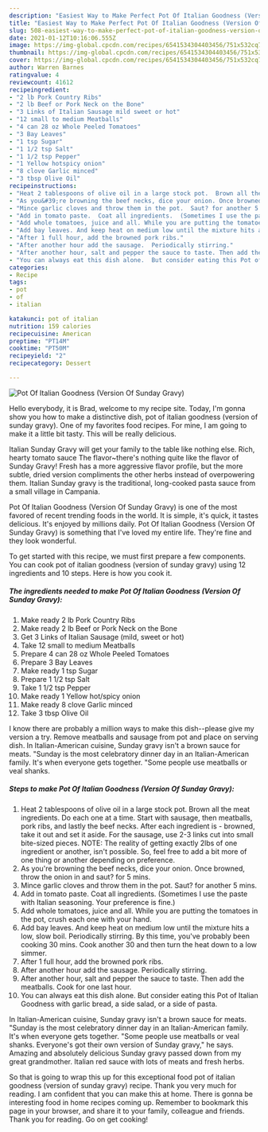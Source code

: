 ```yaml
---
description: "Easiest Way to Make Perfect Pot Of Italian Goodness (Version Of Sunday Gravy)"
title: "Easiest Way to Make Perfect Pot Of Italian Goodness (Version Of Sunday Gravy)"
slug: 508-easiest-way-to-make-perfect-pot-of-italian-goodness-version-of-sunday-gravy
date: 2021-01-12T10:16:06.555Z
image: https://img-global.cpcdn.com/recipes/6541534304403456/751x532cq70/pot-of-italian-goodness-version-of-sunday-gravy-recipe-main-photo.jpg
thumbnail: https://img-global.cpcdn.com/recipes/6541534304403456/751x532cq70/pot-of-italian-goodness-version-of-sunday-gravy-recipe-main-photo.jpg
cover: https://img-global.cpcdn.com/recipes/6541534304403456/751x532cq70/pot-of-italian-goodness-version-of-sunday-gravy-recipe-main-photo.jpg
author: Warren Barnes
ratingvalue: 4
reviewcount: 41612
recipeingredient:
- "2 lb Pork Country Ribs"
- "2 lb Beef or Pork Neck on the Bone"
- "3 Links of Italian Sausage mild sweet or hot"
- "12 small to medium Meatballs"
- "4 can 28 oz Whole Peeled Tomatoes"
- "3 Bay Leaves"
- "1 tsp Sugar"
- "1 1/2 tsp Salt"
- "1 1/2 tsp Pepper"
- "1 Yellow hotspicy onion"
- "8 clove Garlic minced"
- "3 tbsp Olive Oil"
recipeinstructions:
- "Heat 2 tablespoons of olive oil in a large stock pot.  Brown all the meat ingredients. Do each one at a time. Start with sausage, then meatballs, pork ribs, and lastly the beef necks. After each ingredient is  browned, take it out and set it aside. For the sausage, use 2-3 links cut into small bite-sized pieces.  NOTE: The reality of getting exactly 2lbs of one ingredient or another, isn&#39;t possible.  So, feel free to add a bit more of one thing or another depending on preference."
- "As you&#39;re browning the beef necks, dice your onion. Once browned, throw the onion in and saut? for 5 mins."
- "Mince garlic cloves and throw them in the pot.  Saut? for another 5 mins."
- "Add in tomato paste.  Coat all ingredients.  (Sometimes I use the paste with Italian seasoning. Your preference is fine.)"
- "Add whole tomatoes, juice and all. While you are putting the tomatoes in the pot, crush each one with your hand."
- "Add bay leaves. And keep heat on medium low until the mixture hits a low, slow boil.  Periodically stirring.  By this time, you&#39;ve probably been cooking 30 mins.  Cook another 30 and then turn the heat down to a low simmer."
- "After 1 full hour, add the browned pork ribs."
- "After another hour add the sausage.  Periodically stirring."
- "After another hour, salt and pepper the sauce to taste. Then add the meatballs.  Cook for one last hour."
- "You can always eat this dish alone.  But consider eating this Pot of Italian Goodness with garlic bread, a side salad, or a side of pasta."
categories:
- Recipe
tags:
- pot
- of
- italian

katakunci: pot of italian 
nutrition: 159 calories
recipecuisine: American
preptime: "PT14M"
cooktime: "PT50M"
recipeyield: "2"
recipecategory: Dessert

---
```



![Pot Of Italian Goodness (Version Of Sunday Gravy)](https://img-global.cpcdn.com/recipes/6541534304403456/751x532cq70/pot-of-italian-goodness-version-of-sunday-gravy-recipe-main-photo.jpg)

Hello everybody, it is Brad, welcome to my recipe site. Today, I'm gonna show you how to make a distinctive dish, pot of italian goodness (version of sunday gravy). One of my favorites food recipes. For mine, I am going to make it a little bit tasty. This will be really delicious.

Italian Sunday Gravy will get your family to the table like nothing else. Rich, hearty tomato sauce The flavor~there&#39;s nothing quite like the flavor of Sunday Gravy! Fresh has a more aggressive flavor profile, but the more subtle, dried version compliments the other herbs instead of overpowering them. Italian Sunday gravy is the traditional, long-cooked pasta sauce from a small village in Campania.

Pot Of Italian Goodness (Version Of Sunday Gravy) is one of the most favored of recent trending foods in the world. It is simple, it's quick, it tastes delicious. It's enjoyed by millions daily. Pot Of Italian Goodness (Version Of Sunday Gravy) is something that I've loved my entire life. They're fine and they look wonderful.


To get started with this recipe, we must first prepare a few components. You can cook pot of italian goodness (version of sunday gravy) using 12 ingredients and 10 steps. Here is how you cook it.

<!--inarticleads1-->

##### The ingredients needed to make Pot Of Italian Goodness (Version Of Sunday Gravy):

1. Make ready 2 lb Pork Country Ribs
1. Make ready 2 lb Beef or Pork Neck on the Bone
1. Get 3 Links of Italian Sausage (mild, sweet or hot)
1. Take 12 small to medium Meatballs
1. Prepare 4 can 28 oz Whole Peeled Tomatoes
1. Prepare 3 Bay Leaves
1. Make ready 1 tsp Sugar
1. Prepare 1 1/2 tsp Salt
1. Take 1 1/2 tsp Pepper
1. Make ready 1 Yellow hot/spicy onion
1. Make ready 8 clove Garlic minced
1. Take 3 tbsp Olive Oil


I know there are probably a million ways to make this dish--please give my version a try. Remove meatballs and sausage from pot and place on serving dish. In Italian-American cuisine, Sunday gravy isn&#39;t a brown sauce for meats. &#34;Sunday is the most celebratory dinner day in an Italian-American family. It&#39;s when everyone gets together. &#34;Some people use meatballs or veal shanks. 

<!--inarticleads2-->

##### Steps to make Pot Of Italian Goodness (Version Of Sunday Gravy):

1. Heat 2 tablespoons of olive oil in a large stock pot.  Brown all the meat ingredients. Do each one at a time. Start with sausage, then meatballs, pork ribs, and lastly the beef necks. After each ingredient is  - browned, take it out and set it aside. For the sausage, use 2-3 links cut into small bite-sized pieces.  NOTE: The reality of getting exactly 2lbs of one ingredient or another, isn&#39;t possible.  So, feel free to add a bit more of one thing or another depending on preference.
1. As you&#39;re browning the beef necks, dice your onion. Once browned, throw the onion in and saut? for 5 mins.
1. Mince garlic cloves and throw them in the pot.  Saut? for another 5 mins.
1. Add in tomato paste.  Coat all ingredients.  (Sometimes I use the paste with Italian seasoning. Your preference is fine.)
1. Add whole tomatoes, juice and all. While you are putting the tomatoes in the pot, crush each one with your hand.
1. Add bay leaves. And keep heat on medium low until the mixture hits a low, slow boil.  Periodically stirring.  By this time, you&#39;ve probably been cooking 30 mins.  Cook another 30 and then turn the heat down to a low simmer.
1. After 1 full hour, add the browned pork ribs.
1. After another hour add the sausage.  Periodically stirring.
1. After another hour, salt and pepper the sauce to taste. Then add the meatballs.  Cook for one last hour.
1. You can always eat this dish alone.  But consider eating this Pot of Italian Goodness with garlic bread, a side salad, or a side of pasta.


In Italian-American cuisine, Sunday gravy isn&#39;t a brown sauce for meats. &#34;Sunday is the most celebratory dinner day in an Italian-American family. It&#39;s when everyone gets together. &#34;Some people use meatballs or veal shanks. Everyone&#39;s got their own version of Sunday gravy,&#34; he says. Amazing and absolutely delicious Sunday gravy passed down from my great grandmother. Italian red sauce with lots of meats and fresh herbs. 

So that is going to wrap this up for this exceptional food pot of italian goodness (version of sunday gravy) recipe. Thank you very much for reading. I am confident that you can make this at home. There is gonna be interesting food in home recipes coming up. Remember to bookmark this page in your browser, and share it to your family, colleague and friends. Thank you for reading. Go on get cooking!
